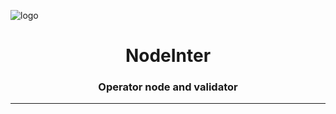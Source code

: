 ![logo](https://github.com/PrastianHD/NodeInter/blob/main/NodeInter.png)


<h1 align="center">NodeInter</h1>
<h3 align="center">Operator node and validator</h3>
<hr/>

